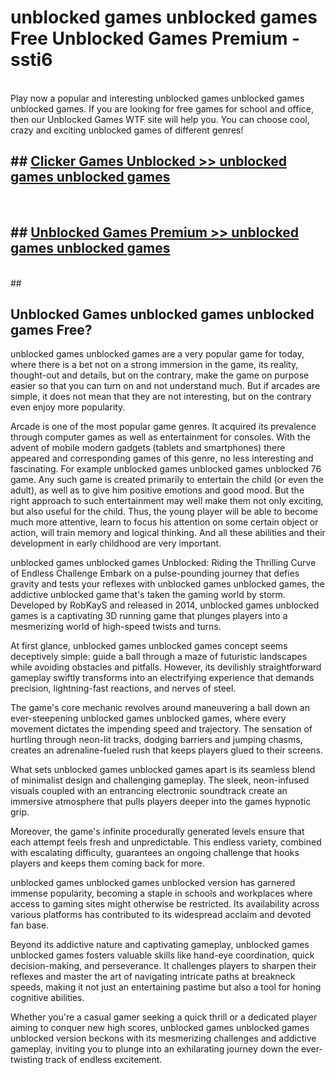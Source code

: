 # unblocked games unblocked games  Free Unblocked Games Premium - ssti6 <br>
<br>
Play now a popular and interesting unblocked games unblocked games unblocked games. If you are looking for free games for school and office, then our Unblocked Games WTF site will help you. You can choose cool, crazy and exciting unblocked games of different genres!


## ##  [Clicker Games Unblocked >> unblocked games unblocked games](http://freeplayer.one?title=unblocked_games_unblocked_games&ref=UGames)
  <br>

##  ## [Unblocked Games Premium >> unblocked games unblocked games](http://freeplayer.one?title=unblocked_games_unblocked_games&ref=UGames)
  <br>
  ##



## Unblocked Games unblocked games unblocked games Free?

unblocked games unblocked games are a very popular game for today, where there is a bet not on a strong immersion in the game, its reality, thought-out and details, but on the contrary, make the game on purpose easier so that you can turn on and not understand much. But if arcades are simple, it does not mean that they are not interesting, but on the contrary even enjoy more popularity.

Arcade is one of the most popular game genres. It acquired its prevalence through computer games as well as entertainment for consoles. With the advent of mobile modern gadgets (tablets and smartphones) there appeared and corresponding games of this genre, no less interesting and fascinating. For example unblocked games unblocked games unblocked 76 game. Any such game is created primarily to entertain the child (or even the adult), as well as to give him positive emotions and good mood. But the right approach to such entertainment may well make them not only exciting, but also useful for the child. Thus, the young player will be able to become much more attentive, learn to focus his attention on some certain object or action, will train memory and logical thinking. And all these abilities and their development in early childhood are very important.

unblocked games unblocked games Unblocked: Riding the Thrilling Curve of Endless Challenge
Embark on a pulse-pounding journey that defies gravity and tests your reflexes with unblocked games unblocked games, the addictive unblocked game that's taken the gaming world by storm. Developed by RobKayS and released in 2014, unblocked games unblocked games is a captivating 3D running game that plunges players into a mesmerizing world of high-speed twists and turns.

At first glance, unblocked games unblocked games concept seems deceptively simple: guide a ball through a maze of futuristic landscapes while avoiding obstacles and pitfalls. However, its devilishly straightforward gameplay swiftly transforms into an electrifying experience that demands precision, lightning-fast reactions, and nerves of steel.

The game's core mechanic revolves around maneuvering a ball down an ever-steepening unblocked games unblocked games, where every movement dictates the impending speed and trajectory. The sensation of hurtling through neon-lit tracks, dodging barriers and jumping chasms, creates an adrenaline-fueled rush that keeps players glued to their screens.

What sets unblocked games unblocked games apart is its seamless blend of minimalist design and challenging gameplay. The sleek, neon-infused visuals coupled with an entrancing electronic soundtrack create an immersive atmosphere that pulls players deeper into the games hypnotic grip.

Moreover, the game's infinite procedurally generated levels ensure that each attempt feels fresh and unpredictable. This endless variety, combined with escalating difficulty, guarantees an ongoing challenge that hooks players and keeps them coming back for more.

unblocked games unblocked games unblocked version has garnered immense popularity, becoming a staple in schools and workplaces where access to gaming sites might otherwise be restricted. Its availability across various platforms has contributed to its widespread acclaim and devoted fan base.

Beyond its addictive nature and captivating gameplay, unblocked games unblocked games fosters valuable skills like hand-eye coordination, quick decision-making, and perseverance. It challenges players to sharpen their reflexes and master the art of navigating intricate paths at breakneck speeds, making it not just an entertaining pastime but also a tool for honing cognitive abilities.

Whether you're a casual gamer seeking a quick thrill or a dedicated player aiming to conquer new high scores, unblocked games unblocked games unblocked version beckons with its mesmerizing challenges and addictive gameplay, inviting you to plunge into an exhilarating journey down the ever-twisting track of endless excitement.